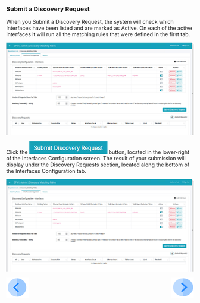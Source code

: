 ### Submit a Discovery Request

When you Submit a Discovery Request, the system will check which Interfaces have been listed and are marked as Active. On each of the active interfaces it will run all the matching rules that were defined in the first tab.

![image](../images/07_13_Discovery_InterfacesTab_CreateNew10.jpg)

Click the ![image](../images/ICON_SubmitDiscovery.jpg) button, located in the lower-right of the Interfaces Configuration screen. The result of your submission will display under the Discovery Requests section, located along the bottom of the Interfaces Configuration tab.

![image](../images/07_13_Discovery_InterfacesTab_CreateNew10.jpg)



[![Previous](../images/Previous.png)]( 04_Discovery_AddInterface.md)[<img align="right" width="60" height="54" src="../images/Next.png">](06_Discovery_ViewResults.md)
